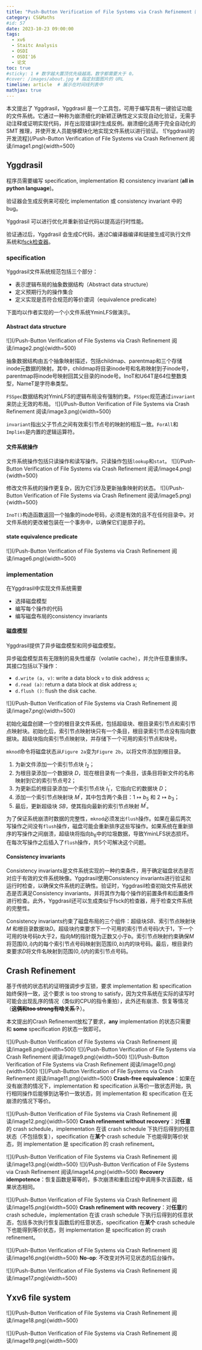 ```yaml
---
title: "Push-Button Verification of File Systems via Crash Refinement 阅读"
category: CS&Maths
#id: 57
date: 2023-10-23 09:00:00
tags: 
  - xv6
  - Staitc Analysis
  - OSDI
  - OSDI'16
  - 论文
toc: true
#sticky: 1 # 数字越大置顶优先级越高。数字都需要大于 0。
#cover: /images/about.jpg # 指定封面图片的 URL
timeline: article  # 展示在时间线列表中
mathjax: true
---
```


本文提出了 Yggdrasil，Yggdrasil 是一个工具包，可用于编写具有一键验证功能的文件系统。它通过一种称为崩溃细化的新颖正确性定义实现自动化验证，无需手动注释或证明实现代码，并在出现错误时生成反例。崩溃细化适用于完全自动化的 SMT 推理，并使开发人员能够模块化地实现文件系统以进行验证。
![Yggdrasil的开发流程](/Push-Button Verification of File Systems via Crash Refinement 阅读/image1.png){width=500}
<!--more-->

## Yggdrasil
程序员需要编写 specification, implementation 和 consistency invariant (**all in python language**)。

验证器会生成反例来可视化 implementation 或 consistency invariant 中的 bug。

Yggdrasil 可以进行优化并重新验证代码以提高运行时性能。

验证通过后，Yggdrasil 会生成C代码，通过C编译器编译和链接生成可执行文件系统和[fsck检查器](https://en.wikipedia.org/wiki/Fsck)。

### specification
Yggdrasil文件系统规范包括三个部分：

- 表示逻辑布局的抽象数据结构（Abstract data structure）
- 定义预期行为的操作集合
- 定义实现是否符合规范的等价谓词（equivalence predicate）

下面均以作者实现的一个小文件系统YminLFS做演示。

#### Abstract data structure
![](/Push-Button Verification of File Systems via Crash Refinement 阅读/image2.png){width=500}

抽象数据结构由五个抽象映射描述，包括childmap、parentmap和三个存储inode元数据的映射。其中，childmap将目录inode号和名称映射到子inode号，parentmap将inode号映射回其父目录的inode号。InoT和U64T是64位整数类型，NameT是字符串类型。

`FSSpec`数据结构对YminLFS的逻辑布局没有强制约束。`FSSpec`规范通过`invariant`来防止无效的布局。
![](/Push-Button Verification of File Systems via Crash Refinement 阅读/image3.png){width=500}

`invariant`指出父子节点之间有效索引节点号的映射的相互一致。`ForAll`和`Implies`是内置的逻辑运算符。

#### 文件系统操作
文件系统操作包括只读操作和读写操作。只读操作包括`lookup`和`stat`。
![](/Push-Button Verification of File Systems via Crash Refinement 阅读/image4.png){width=500}

修改文件系统的操作更复杂，因为它们涉及更新抽象映射的状态。
![](/Push-Button Verification of File Systems via Crash Refinement 阅读/image5.png){width=500}

`InoT()`构造函数返回一个抽象的inode号码，必须是有效的且不在任何目录中。对文件系统的更改被包装在一个事务中，以确保它们是原子的。

#### state equivalence predicate
![](/Push-Button Verification of File Systems via Crash Refinement 阅读/image6.png){width=500}


### implementation
在Yggdrasil中实现文件系统需要

- 选择磁盘模型
- 编写每个操作的代码
- 编写磁盘布局的consistency invariants 

#### 磁盘模型
Yggdrasil提供了异步磁盘模型和同步磁盘模型。

异步磁盘模型具有无限制的易失性缓存（volatile cache），并允许任意重排序。其接口包括以下操作：

- `d.write (a, v)`: write a data block `v` to disk address `a`; 
- `d.read (a)`: return a data block at disk address `a`; 
- `d.flush ()`: flush the disk cache. 

![](/Push-Button Verification of File Systems via Crash Refinement 阅读/image7.png){width=500}

初始化磁盘创建一个空的根目录文件系统，包括超级块、根目录索引节点和索引节点映射块。初始化后，索引节点映射块只有一个条目，根目录索引节点没有指向数据块。超级块指向索引节点映射块，并存储下一个可用的索引节点和块号。

`mknod`命令将磁盘状态从`Figure 2a`变为`Figure 2b`，以将文件添加到根目录。

1. 为新文件添加一个索引节点块 $I_2$；
2. 为根目录添加一个数据块 $D$，现在根目录有一个条目，该条目将新文件的名称映射到它的索引节点号2；
3. 为更新后的根目录添加一个索引节点块 $I_1^{\prime}$，它指向它的数据块 $D$；
4. 添加一个索引节点映射块 $M^{\prime}$，其中包含两个条目：$1 \mapsto b_5$ 和 $2 \mapsto b_3$；
5. 最后，更新超级块 $SB$，使其指向最新的索引节点映射 $M^{\prime}$。

为了保证系统崩溃时数据的完整性，`mknod`必须发出`flush`操作。如果在最后两次写操作之间没有`flush`操作，磁盘可能会重新排序这些写操作。如果系统在重新排序的写操作之间崩溃，超级块将指向$b_6$中的垃圾数据，导致YminLFS状态损坏。在每次写操作之后插入了`flush`操作，共5个可解决这个问题。

#### Consistency invariants
Consistency invariants是文件系统实现的一种约束条件，用于确定磁盘状态是否对应于有效的文件系统映像。Yggdrasil使用Consistency invariants进行验证和运行时检查，以确保文件系统的正确性。验证时，Yggdrasil检查初始文件系统状态是否满足Consistency invariants，并将其作为每个操作的前置条件和后置条件进行检查。此外，Yggdrasil还可以生成类似于fsck的检查器，用于检查文件系统的完整性。

Consistency invariants约束了磁盘布局的三个组件：超级块$SB$、索引节点映射块 $M$ 和根目录数据块$D$。超级块约束要求下一个可用的索引节点号码$i$大于1，下一个可用的块号码$b$大于$2$，指向$M$的指针既为正数又小于$b$。索引节点映射约束确保$M$将范围$(0, i)$内的每个索引节点号码映射到范围$(0, b)$内的块号码。最后，根目录约束要求$D$将文件名映射到范围$(0,i)$内的索引节点号码。

## Crash Refinement

基于传统的状态机的证明强调步步互锁，要求 implementation 和 specification 始终保持一致，这个要求 is too strong to satisfy，因为文件系统在实际的读写时可能会出现乱序的情况（类似的CPU的指令重拍），此外还有崩溃、恢复等情况（~~**这俩和too strong有啥关系？**~~）。

本文提出的Crash Refinement放松了要求，**any** implementation 的状态只需要和 **some** specification 的状态一致即可。

![](/Push-Button Verification of File Systems via Crash Refinement 阅读/image8.png){width=500}
![](/Push-Button Verification of File Systems via Crash Refinement 阅读/image9.png){width=500}
![](/Push-Button Verification of File Systems via Crash Refinement 阅读/image10.png){width=500}
![](/Push-Button Verification of File Systems via Crash Refinement 阅读/image11.png){width=500}
**Crash-free equivalence**：如果在没有崩溃的情况下，implementation 和 specification 从等价一致状态开始，执行相同操作后能够到达等价一致状态，则 implementation 和 specification 在无崩溃的情况下等价。

![](/Push-Button Verification of File Systems via Crash Refinement 阅读/image12.png){width=500}
**Crash refinement without recovery**：对**任意**的 crash schedule，implementation 在该 crash schedule 下执行后得到的任意状态（不包括恢复），specification 在**某个** crash schedule 下也能得到等价状态，则 implementation 是 specification 的 crash refinement。

![](/Push-Button Verification of File Systems via Crash Refinement 阅读/image13.png){width=500}
![](/Push-Button Verification of File Systems via Crash Refinement 阅读/image14.png){width=500}
**Recovery idempotence**：恢复函数是幂等的，多次崩溃和重启过程中调用多次该函数，结果状态相同。

![](/Push-Button Verification of File Systems via Crash Refinement 阅读/image15.png){width=500}
**Crash refinement with recovery**：对**任意**的 crash schedule，implementation 在该 crash schedule 下执行后得到的任意状态，包括多次执行恢复函数后的任意状态，specification 在**某个** crash schedule 下也能得到等价状态，则 implementation 是 specification 的 crash refinement。

![](/Push-Button Verification of File Systems via Crash Refinement 阅读/image16.png){width=500}
**No-op**: 不改变对外可见状态的后台操作。

![](/Push-Button Verification of File Systems via Crash Refinement 阅读/image17.png){width=500}

## Yxv6 file system
![](/Push-Button Verification of File Systems via Crash Refinement 阅读/image18.png){width=500}


![](/Push-Button Verification of File Systems via Crash Refinement 阅读/image19.png){width=500}
